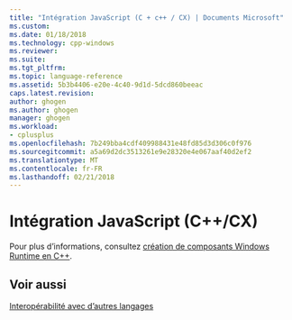```yaml
---
title: "Intégration JavaScript (C + c++ / CX) | Documents Microsoft"
ms.custom: 
ms.date: 01/18/2018
ms.technology: cpp-windows
ms.reviewer: 
ms.suite: 
ms.tgt_pltfrm: 
ms.topic: language-reference
ms.assetid: 5b3b4406-e20e-4c40-9d1d-5dcd860beeac
caps.latest.revision: 
author: ghogen
ms.author: ghogen
manager: ghogen
ms.workload:
- cplusplus
ms.openlocfilehash: 7b249bba4cdf409988431e48fd85d3d306c0f976
ms.sourcegitcommit: a5a69d2dc3513261e9e28320e4e067aaf40d2ef2
ms.translationtype: MT
ms.contentlocale: fr-FR
ms.lasthandoff: 02/21/2018
---
```

# <a name="javascript-integration-ccx"></a>Intégration JavaScript (C++/CX)

Pour plus d’informations, consultez [création de composants Windows Runtime en C++](/windows/uwp/winrt-components/creating-windows-runtime-components-in-cpp).

## <a name="see-also"></a>Voir aussi

[Interopérabilité avec d’autres langages](../cppcx/interoperating-with-other-languages-c-cx.md)  
